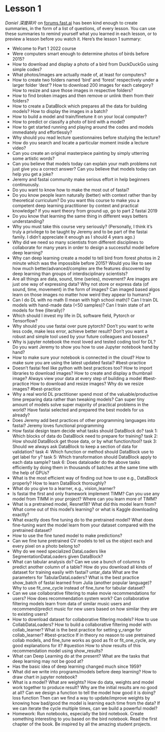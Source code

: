 Lesson 1
========

_Daniel 深度碎片_ on [forums.fast.ai](https://forums.fast.ai/) has been kind enough to create summaries, in the form of a list of questions, of every lesson. You can use these summaries to remind yourself what you learned in each lesson, or to preview a lesson before you watch it. Here’s the lesson 1 summary:

*   Welcome to Part 1 2022 course
*   Were computers smart enough to determine photos of birds before 2015?
*   How to download and display a photo of a bird from DuckDuckGo using simple codes?
*   What photos/images are actually made of, at least for computers?
*   How to create two folders named ‘bird’ and ‘forest’ respectively under a larger folder ‘dest’? How to download 200 images for each category? How to resize and save those images in respective folders?
*   How to find broken images and then remove or unlink them from their folders?
*   How to create a DataBlock which prepares all the data for building models? How to display the images in a batch?
*   How to build a model and train/finetune it on your local computer?
*   How to predict or classify a photo of bird with a model?
*   How to get started running and playing around the codes and models immediately and effortlessly?
*   Why should you read lecture questionnaires before studying the lecture?
*   How do you search and locate a particular moment inside a lecture video?
*   Can you create an original masterpiece painting by simply utterring some artistic words?
*   Can you believe that models today can explain your math problems not just give you a correct answer? Can you believe that models today can help you get a joke?
*   Jeremy and fastai community make serious effort in help beginners continuously.
*   Do you want to know how to make the most out of fastai?
*   Do you know people learn naturally (better) with context rather than by theoretical curriculum? Do you want this course to make you a competent deep learning practitioner by context and practical knowledge? If you want theory from ground up, go to part 2 fastai 2019
*   Do you know that learning the same thing in different ways betters understanding?
*   Why you must take this course very seriously? (Personally, I think it’s truly a privilege to be taught by Jeremy and to be part of the fastai family. I didn’t appreciate it enough as I should 4 years ago.)
*   Why did we need so many scientists from different disciplines to collaborate for many years in order to design a successful model before deep learning?
*   Why can deep learning create a model to tell bird from forest photos in 2 minute which was the impossible before 2015? Would you like to see how much better/advanced/complex are the features discovered by deep learning than groups of interdisciplinary scientists?
*   Are all things are data, sound, time (series), movement? Are images are just one way of expressing data? Why not store or express data (of sound, time, movement) in the form of images? Can imaged based algos learn on those images no matter how weird they appear to humans?
*   Can I do DL with no math (I mean with high school math)? Can I train DL models with hand-made data (<50 samples)? Can I train state of art models for free (literally)?
*   Which should I invest my life in DL software field, Pytorch or Tensorflow?
*   Why should you use fastai over pure pytorch? Don’t you want to write less code, make less error, achieve better result? Don’t you want a robust and simple tool used by your future colleagues and bosses?
*   Why is jupyter notebook the most loved and tested coding tool for DL? Do you want Jeremy to show you how to use Jupyter notebook hand by hand?
*   How to make sure your notebook is connected in the cloud? How to make sure you are using the latest updated fastai? #best-practice
*   Doesn’t fastai feel like python with best practices too? How to import libraries to download images? How to create and display a thumbnail image? Always view your data at every step of building a model #best-practice How to download and resize images? Why do we resize images? #best-practice
*   Why a real world DL practitioner spend most of the valuable/productive time preparing data rather than tweaking models? Can super tiny amount of models solve super majority of practical problems in the world? Have fastai selected and prepared the best models for us already?
*   Does Jeremy add best practices of other programming languages into fastai? Jeremy loves functional programming
*   How fastai design team decide what tasks should DataBlock do? task 1: Which blocks of data do DataBlock need to prepare for training? task 2: How should DataBlock get those data, or by what function/tool? task 3: Should we always ask DataBlock to keep a section of data for validation? task 4: Which function or method should DataBlock use to get label for y? task 5: Which transformation should DataBlock apply to each data sample? task 6: Does dataloader do the above tasks efficiently by doing them in thousands of batches at the same time with the help of GPUs?
*   What is the most efficient way of finding out how to use e.g., DataBlock properly? How to learn DataBlock thoroughly?
*   What do you give to a learner, e.g., vision\_learner?
*   Is fastai the first and only framework implement TIMM? Can you use any model from TIMM in your project? Where can you learn more of TIMM?
*   What is a pretrained model, Resnet18? What did this model learn from? What come out of this model’s learning? or what is Kaggle downloading exactly?
*   What exactly does fine tuning do to the pretrained model? What does fine-tuning want the model learn from your dataset compared with the pretrained dataset?
*   How to use the fine tuned model to make predictions?
*   Can we fine tune pretrained CV models to tell us the object each and every pixel on a photo belong to?
*   Why do we need specialized DataLoaders like SegmentationDataLoaders given DataBlock?
*   What can tabular analysis do? Can we use a bunch of columns to predict another column of a table? How do you download all kinds of dataset for training easily with fastai? untar\_data What are the parameters for TabularDataLoaders? What is the best practice show\_batch of fastai learned from Julia (another popular language)? Why to use fit\_one\_cycle instead of fine\_tune for tabular dataset?
*   Can we use collaborative filtering to make movie recommendations for users? How does recommendation system work? Can collaborative filtering models learn from data of similar music users and recommend/predict music for new users based on how similar they are to existing users?
*   How to download dataset for collaborative filtering models? How to use CollabDataLoaders? How to build a collaborative filtering model with collab\_learner? What is the best practice for setting y\_range for collab\_learner? #best-practice If in theory no reason to use pretrained collab models, and fine\_tune works as good as fit or fit\_one\_cycle, any good explanations for it? #question How to show results of this recommendation model using show\_results?
*   What can Deep Learning do at the present? What are the tasks that deep learning may not be good at?
*   Has the basic idea of deep learning changed much since 1959?
*   What did we write into programs/models before deep learning? How to draw chart in jupyter notebook?
*   What is a model? What are weights? How do data, weights and model work together to produce result? Why are the initial results are no good at all? Can we design a function to tell the model how good it is doing? loss function Then can we find a way to update/improve weights by knowing how bad/good the model is learning each time from the data? If we can iterate the cycle multiple times, can we build a powerful model?
*   Homework: Run notebooks, especially the bird notebook. Create something interesting to you based on the bird notebook. Read the first chapter of the book. Be inspired by all the amazing student projects.